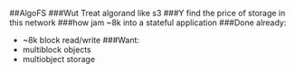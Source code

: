 ##AlgoFS
###Wut
Treat algorand like s3
###Y
find the price of storage in this network
###how
jam ~8k into a stateful application
###Done already:
* ~8k block read/write
###Want:
* multiblock objects
* multiobject storage
